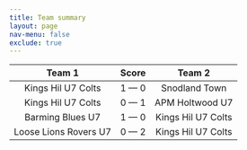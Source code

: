 ```yaml
---
title: Team summary
layout: page
nav-menu: false
exclude: true
---
```




|        Team 1         |    Score    |       Team 2       |
|:---------------------:|:-----------:|:------------------:|
|  Kings Hil U7 Colts   | 1 &mdash; 0 |   Snodland Town    |
|  Kings Hil U7 Colts   | 0 &mdash; 1 |  APM Holtwood U7   |
|   Barming Blues U7    | 1 &mdash; 0 | Kings Hil U7 Colts |
| Loose Lions Rovers U7 | 0 &mdash; 2 | Kings Hil U7 Colts |

 <br /><br /><br />
